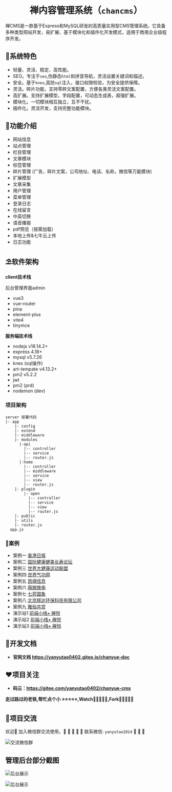 # <center>禅内容管理系统（`chancms`）</center>

禅CMS是一款基于Express和MySQL研发的高质量实用型CMS管理系统。它具备多种类型网站开发，易扩展、基于模块化和插件化开发模式，适用于商用企业级程序开发。

## 🌈系统特色

* 轻量、灵活、稳定、高性能。
* SEO。专注于`seo`,伪静态`html`和拼音导航，灵活设置关键词和描述。
* 安全。基于`knex`,高防`sql`注入，接口权限校验，为安全提供保障。
* 灵活。碎片功能，支持零碎文案配置，方便各类灵活文案配置。
* 高扩展。支持扩展模型，字段配置，可动态生成表，超强扩展。
* 模块化。一切模块相互独立，互不干扰。
* 插件化。灵活开发，支持完整功能模块。

## 🚧功能介绍

* 网站信息
* 站点管理
* 栏目管理
* 文章模块
* 标签管理
* 碎片管理 (广告，碎片文案，公司地址、电话、名称，微信等万能模块)
* 扩展模型
* 文章采集
* 用户管理
* 菜单管理
* 登录日志
* 在线留言
* 中英切换
* 语音播报
* pdf预览（按需加载）
* 本地上传&七牛云上传
* 日志功能

## ⛱️软件架构

**client技术栈**

后台管理界面admin

* vue3
* vue-router
* pina
* element-plus
* vite4
* tinymce
  
**服务端技术栈**

* nodejs v18.14.2+
* express 4.18+
* mysql v5.7.26
* knex (sql操作)
* art-tempate v4.13.2+
* pm2   v5.2.2
* jwt  
* pm2 (prd)
* nodemon (dev)
  
### 项目架构

```
server 部署代码
|- app
    |- config
    |- extend 
    |- middleware 
    |- modules
      |-api 
        |-- controller
        |-- service
        |-- router.js
      |-home 
        |-- controller
        |-- middleware
        |-- service
        |-- view
        |-- router.js
    |- plugin 
        |- open
          |-- controller
          |-- service
          |-- view
          |-- router.js
    |- public
    |- utils
    |- router.js
  app.js
  ```

### 🍅️案例

* 案例一 [香港日报](http://www.hongkongdaily.net/)
* 案例二 [国际健康健美长寿论坛](http://www.internationjms.cn/)
* 案例三 [世界大健康运动联盟](http://www.worldhealthgames.com/)
* 案例四 [世界气功网](http://www.shijieqigong.com/)
* 案例五 [昂翊信息](http://www.angyi-iot.com/)
* 案例六 [萌狮换电](http://www.51mshd.com/)
* 案例七 [七弈国象](https://doc.7yi.link/)
* 案例八 [北京辉达环保科技有限公司](http://www.huidaep.com/)
* 案例九 [雅俗共赏](http://www.cqsmservices.cn/)
* 演示站1 [前端小栈• 禅悦](https://www.nuodefangchan.com/)
* 演示站2 [前端小栈• 禅悦](http://chanyue.zhanhongzhu.top/)
* 演示站3 [前端小栈• 禅悦](http://122.112.172.87:81/)

## 👵开发文档

* **官网文档 <https://yanyutao0402.gitee.io/chanyue-doc>**

## ❤️项目关注

* **码云：<https://gitee.com/yanyutao0402/chanyue-cms>**

 **走过路过的老铁,帮忙点个小 ⭐⭐⭐⭐⭐,Watch🤝🤝🤝🤝🤝,Fork🙏🙏🙏🙏🙏**

## 👴项目交流

 欢迎💝
 加入微信群交流使用，🧒 👧 👱  🧔 👴
 联系微信: `yanyutao2014` 🍇 🍋 🍌

![交流微信群](https://gitee.com/yanyutao0402/chanyue-cms/raw/master/server/app/public/template/default/img/wechat-group.jpg)

## 管理后台部分截图

![后台展示](https://gitee.com/yanyutao0402/chanyue-cms/raw/master/server/app/public/template/default/img/info.png)

![后台展示](https://gitee.com/yanyutao0402/chanyue-cms/raw/master/server/app/public/template/default/img/article.png)
